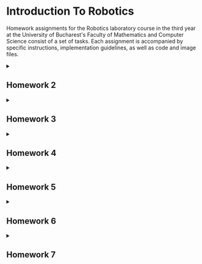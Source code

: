 # Introduction To Robotics
Homework assignments for the Robotics laboratory course in the third year at the University of Bucharest's Faculty of Mathematics and Computer Science consist of a set of tasks. Each assignment is accompanied by specific instructions, implementation guidelines, as well as code and image files.


<details>
<summary> <h2>Homework 2</h2> </summary>
<br>

### Task: Use a separate potentiometer for controlling each color of the RGB LED: Red, Green, and Blue. This control must leverage digital electronics. Specifically, you need to read the potentiometer’s value with Arduino and then write a mapped value to the LED pins.
### Code: [click here](https://github.com/Manu19x/IntroductionToRobotics/blob/main/sketch_oct22a.ino)
### Youtube video that shows how it works: [click here](https://youtube.com/shorts/qbaVMSnJ_Oc?si=G8W4escGwkBlPvqt)
![380233526_720468693258691_6219869733053416340_n](https://github.com/Manu19x/IntroductionToRobotics/assets/104021556/7cb6e894-ae49-4d40-9882-a22b18a49daf)

</details>

<details>
<summary> <h2>Homework 3</h2> </summary>
<br>
  
### Task: Design a control system that simulates a 3-floor elevator using the Arduino platform. 
Here are the specific requirements:
<ul>
  <li> LED Indicators: Each of the 3 LEDs should represent one of the 3 floors.
The LED corresponding to the current floor should light up. Additionally,
another LED should represent the elevator’s operational state. It should
blink when the elevator is moving and remain static when stationary.
 </li>
  <li>• Buttons: Implement 3 buttons that represent the call buttons from the
3 floors. When pressed, the elevator should simulate movement towards
the floor after a short interval (2-3 seconds).</li>
  <li> Buzzer (optional for Computer Science, mandatory for CTI):
The buzzer should sound briefly during the following scenarios:
– Elevator arriving at the desired floor (something resembling a ”cling”).
– Elevator doors closing and movement (pro tip: split them into 2
different sounds)
  </li>
  <li>State Change & Timers: If the elevator is already at the desired floor,
pressing the button for that floor should have no effect. Otherwise, after
a button press, the elevator should ”wait for the doors to close” and then
”move” to the corresponding floor. If the elevator is in movement, it
should either do nothing or it should stack its decision (get to the first
programmed floor, open the doors, wait, close them and then go to the
next desired floor).
 </li>
  <li>Debounce: Remember to implement debounce for the buttons to avoid
unintentional repeated button presses</li>
</ul>

### Code: [clickhere](https://github.com/Manu19x/IntroductionToRobotics/blob/main/homework_3elevator.ino)
### Youtube video that shows how it works: [click here](https://www.youtube.com/shorts/_G_iey8m5Zs)
![homerwork3](https://github.com/Manu19x/PCshopDataBase/assets/104021556/a7d00ddb-17c4-498f-814d-838a581f78fa)
</details>


<details>
<summary> <h2>Homework 4</h2> </summary>
<br>

### Task:  - 7 segment display drawing - Start with the dot point. The current position keeps flashing no matter if the part is turned on or off. You can use the joystick to hop around to nearby positions. A quick press of the button switches the part from on to off, or from off to on. If you hold the button for a while, it clears the whole display by turning off all the parts and putting the current position back at the dot. Interruptions are needed.
### Code: [click here](https://github.com/Manu19x/IntroductionToRobotics/blob/main/Homework4/homework4_7_seg.ino)
### Youtube video that shows how it works: [click here](https://youtu.be/1q8kYQo0aAA?si=I4LZ1vaigVZacQml)
![Screenshot_5](https://github.com/Manu19x/IntroductionToRobotics/assets/104021556/4d44520f-f498-4840-b825-3f26ce835bb5)



</details>


<details>
<summary> <h2>Homework 5</h2> </summary>
<br>

### Task:  - 4x 7 segment display stopwatch - Requirements:

The 4-digit 7-segment display should start with "000.0".
Buttons do the following:
Button 1: Starts or pauses the timer.
Button 2: Resets (if paused) or resets saved laps (if viewing laps).
Button 3: Saves a lap (when counting), cycles through the last 4 saved laps.
How it works:

The display starts with "000.0". Pressing Start begins the timer.
During the timer, pressing Lap saves that time, up to 4 laps. The 5th press overwrites the 1st. Reset does nothing during the timer, and Pause stops the timer.
In Pause mode, Lap doesn't work. Pressing Reset resets the timer to "000.0".
After reset, press Lap to cycle through saved laps. Continuous pressing cycles through laps. Reset in this state clears all flags and resets the timer to "000.0".
### Code: [click here](https://github.com/Manu19x/IntroductionToRobotics/tree/main/homework5)
### Youtube video that shows how it works: [click here](https://youtu.be/eQzjr2Uz1xY?si=lWtQG_9xk1qdMVWs)
![7687f603-be5d-4a21-a94f-c15229d5fd4e](https://github.com/Manu19x/IntroductionToRobotics/assets/104021556/043b106a-eda0-4e15-836f-7cc701498288)

</details>

<details>
<summary> <h2>Homework 6</h2> </summary>
<br>

### Task:  - Pseudo-smart Environment Monitor and Logger - Requirements:

The Smart Environment Monitor and Logger is a comprehensive system built around an Arduino microcontroller designed to collect and record diverse environmental data. Equipped with various sensors, this system captures information vital to understanding environmental conditions.

How It Works: Menu Structure
1. Sensor Settings
1.1 Sensors Sampling Interval: User input for the sensor sampling rate (between 1 and 10 seconds).
1.2 Ultrasonic Alert Threshold: Set threshold value for the ultrasonic sensor to trigger alerts.
1.3 LDR Alert Threshold: Set threshold value for the LDR sensor to trigger alerts.
1.4 Back: Return to the main menu.
2. Reset Logger Data
2.1 Yes: Confirm to delete all data.
2.2 No: Cancel data reset.
3. System Status
3.1 Current Sensor Readings: Continuous display of sensor readings at the set sampling rate; includes an exit option.
3.2 Current Sensor Settings: Displays sampling rate and threshold values for all sensors.
3.3 Display Logged Data: Displays the last 10 sensor readings for all sensors.
3.4 Back: Return to the main menu.
4. RGB LED Control
4.1 Manual Color Control: Set RGB LED colors manually.
4.2 LED: Toggle Automatic ON/OFF: Automatic mode: LED is GREEN if no sensor exceeds threshold; otherwise, RED. Manual mode uses last saved RGB values.
4.3 Back: Return to the main menu.


### Code: [click here](https://github.com/Manu19x/IntroductionToRobotics/blob/main/Homework6/environmentmonitor/environmentmonitor.ino)
### Youtube video that shows how it works: [click here](https://youtu.be/WZWiCGBvInU?si=FYIGRsdd3OByDrMv)
![5da47eb5-59ba-422e-a379-f8e8026a1069](https://github.com/Manu19x/IntroductionToRobotics/assets/104021556/02563942-e0f7-4ea1-9a76-597e5d05680d)


</details>

<details>
<summary> <h2>Homework 7</h2> </summary>
<br>

### Task:  - Pseudo Bomberman game
### How it works: The games start by generating the map and the player, as the game goes on you cand move around where there is no wall and you can destroy the walls by placing bombs.


### Code: [click here](https://github.com/Manu19x/IntroductionToRobotics/blob/main/h7/h7.ino)

![h7](https://github.com/Manu19x/IntroductionToRobotics/assets/104021556/dd8a5efa-98af-4be5-83ba-2ffca001b749)


</details>




